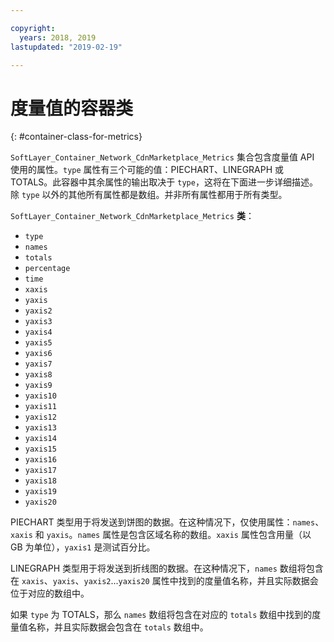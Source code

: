 ```yaml
---

copyright:
  years: 2018, 2019
lastupdated: "2019-02-19"

---
```


# 度量值的容器类
{: #container-class-for-metrics}

`SoftLayer_Container_Network_CdnMarketplace_Metrics` 集合包含度量值 API 使用的属性。`type` 属性有三个可能的值：PIECHART、LINEGRAPH 或 TOTALS。此容器中其余属性的输出取决于 `type`，这将在下面进一步详细描述。除 `type` 以外的其他所有属性都是数组。并非所有属性都用于所有类型。

`SoftLayer_Container_Network_CdnMarketplace_Metrics` **类**：
* `type`
* `names`
* `totals`
* `percentage`
* `time`
* `xaxis`
* `yaxis`
* `yaxis2`
* `yaxis3`
* `yaxis4`
* `yaxis5`
* `yaxis6`
* `yaxis7`
* `yaxis8`
* `yaxis9`
* `yaxis10`
* `yaxis11`
* `yaxis12`
* `yaxis13`
* `yaxis14`
* `yaxis15`
* `yaxis16`
* `yaxis17`
* `yaxis18`
* `yaxis19`
* `yaxis20`

PIECHART 类型用于将发送到饼图的数据。在这种情况下，仅使用属性：`names`、`xaxis` 和 `yaxis`。`names` 属性是包含区域名称的数组。`xaxis` 属性包含用量（以 GB 为单位），`yaxis1` 是测试百分比。


LINEGRAPH 类型用于将发送到折线图的数据。在这种情况下，`names` 数组将包含在 `xaxis`、`yaxis`、`yaxis2`...`yaxis20` 属性中找到的度量值名称，并且实际数据会位于对应的数组中。


如果 `type` 为 TOTALS，那么 `names` 数组将包含在对应的 `totals` 数组中找到的度量值名称，并且实际数据会包含在 `totals` 数组中。
